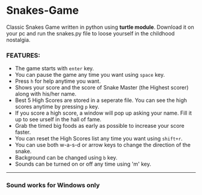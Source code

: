 # Snakes-Game
Classic Snakes Game written in python using **turtle module**.
Download it on your pc and run the snakes.py file to loose yourself in the childhood nostalgia.

### FEATURES:
   - The game starts with `enter` key.
   - You can pause the game any time you want using `space` key.
   - Press `h` for help anytime you want.
   - Shows your score and the score of Snake Master (the Highest scorer) along with his/her name.
   - Best 5 High Scores are stored in a seperate file. You can see the high scores anytime by pressing `p` key.
   - If you score a high score, a window will pop up asking your name. Fill it up to see urself in the hall of fame.
   - Grab the timed big foods as early as possible to increase your score faster.
   - You can reset the High Scores list any time you want using `shift+r`.
   - You can use both w-a-s-d or arrow keys to change the direction of the snake.
   - Background can be changed using `b` key.
   - Sounds can be turned on or off any time using 'm' key.

***
### Sound works for Windows only
